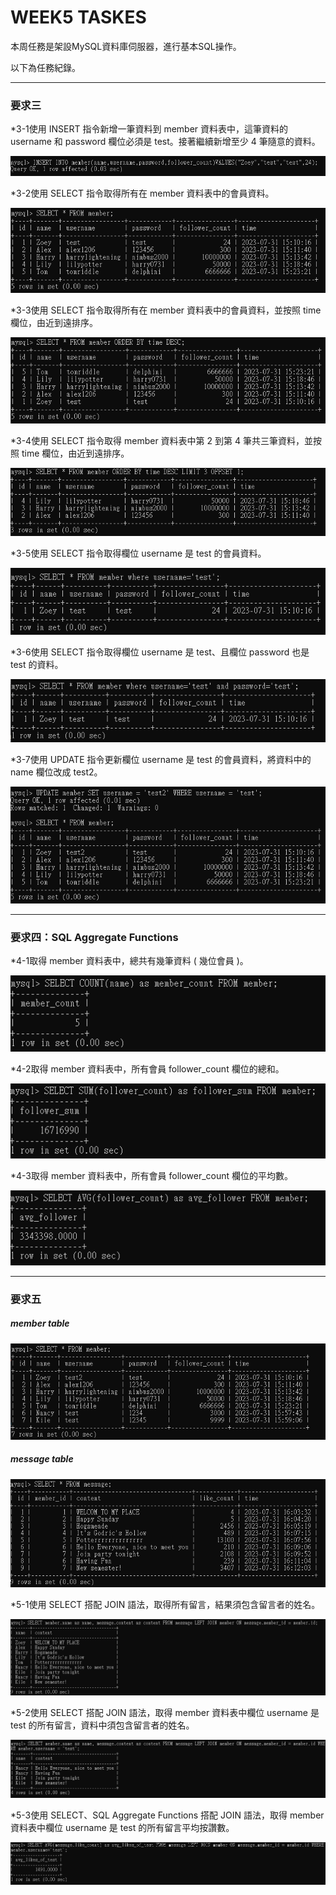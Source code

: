 # WEEK5 TASKES
本周任務是架設MySQL資料庫伺服器，進行基本SQL操作。

以下為任務紀錄。

---
### 要求三
*3-1使⽤ INSERT 指令新增⼀筆資料到 member 資料表中，這筆資料的 username 和 password 欄位必須是 test。接著繼續新增⾄少 4 筆隨意的資料。

![3-1](./img/t3-1.png)

*3-2使⽤ SELECT 指令取得所有在 member 資料表中的會員資料。

![3-2](./img/t3-2.png)

*3-3使⽤ SELECT 指令取得所有在 member 資料表中的會員資料，並按照 time 欄位，由近到遠排序。

![3-3](./img/t3-3.png)

*3-4使⽤ SELECT 指令取得 member 資料表中第 2 到第 4 筆共三筆資料，並按照 time 欄位，由近到遠排序。

![3-4](./img/t3-4.png)

*3-5使⽤ SELECT 指令取得欄位 username 是 test 的會員資料。

![3-5](./img/t3-5.png)

*3-6使⽤ SELECT 指令取得欄位 username 是 test、且欄位 password 也是 test 的資料。

![3-6](./img/t3-6.png)

*3-7使⽤ UPDATE 指令更新欄位 username 是 test 的會員資料，將資料中的 name 欄位改成 test2。

![3-7](./img/t3-7.png)

---
### 要求四：SQL Aggregate Functions

*4-1取得 member 資料表中，總共有幾筆資料 ( 幾位會員 )。

![4-1](./img/t4-1.png)

*4-2取得 member 資料表中，所有會員 follower_count 欄位的總和。

![4-2](./img/t4-2.png)

*4-3取得 member 資料表中，所有會員 follower_count 欄位的平均數。

![4-3](./img/t4-3.png)

---
### 要求五
##### member table

![member table](./img/t5-member.png)

##### message table

![message table](./img/t5-message.png)

*5-1使⽤ SELECT 搭配 JOIN 語法，取得所有留⾔，結果須包含留⾔者的姓名。

![5-1](./img/t5-1.png)

*5-2使⽤ SELECT 搭配 JOIN 語法，取得 member 資料表中欄位 username 是 test 的所有留⾔，資料中須包含留⾔者的姓名。

![5-2](./img/t5-2.png)

*5-3使⽤ SELECT、SQL Aggregate Functions 搭配 JOIN 語法，取得 member 資料表中欄位 username 是 test 的所有留⾔平均按讚數。

![5-3](./img/t5-3.png)